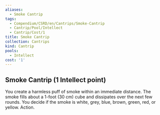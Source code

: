 ```yaml
---
aliases:
  - Smoke Cantrip
tags:
  - Compendium/CSRD/en/Cantrips/Smoke-Cantrip
  - Cantrip/Pool/Intellect
  - Cantrip/Cost/1
title: Smoke Cantrip
collection: Cantrips
kind: Cantrip
pools:
  - Intellect
cost: '1'
---
```

## Smoke Cantrip  (1 Intellect point)  
You create a harmless puff of smoke within an immediate distance. The smoke fills about a 1-foot (30 cm) cube and dissipates over the next few rounds. You decide if the smoke is white, grey, blue, brown, green, red, or yellow. Action.   
